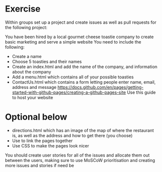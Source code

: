 # Exercise
Within groups set up a project and create issues as well as pull requests for the following project: 

You have been hired by a local gourmet cheese toastie company to create basic marketing and serve a simple website
You need to include the following: 
- Create a name
- Choose 5 toasties and their names
- Create an index.html and add the name of the company, and information about the company
- Add a menu.html which contains all of your possible toasties
- ContactUs.html which contains a form letting people enter name, email, address and message
https://docs.github.com/en/pages/getting-started-with-github-pages/creating-a-github-pages-site Use this guide to host your website 

# Optional below
- directions.html which has an image of the map of where the restaurant is, as well as the address and how to get there (you choose)
- Use <a> to link the pages together 
- Use CSS to make the pages look nicer

You should create user stories for all of the issues and allocate them out between the users, making sure to use MoSCoW prioritisation and creating more issues and stories if need be
